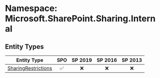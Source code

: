 # Namespace: Microsoft.SharePoint.Sharing.Internal

## Entity Types

Entity Type | SPO | SP 2019 | SP 2016 | SP 2013
----------|:---:|:-------:|:-------:|:-------:
[SharingRestrictions](./EntityTypes/SharingRestrictions.md) | ✅ | ❌ | ❌ | ❌